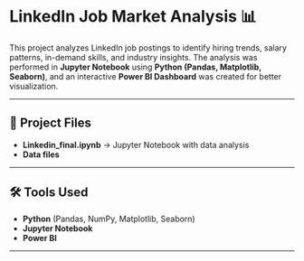 # LinkedIn Job Market Analysis 📊

This project analyzes LinkedIn job postings to identify hiring trends, salary patterns, in-demand skills, and industry insights. The analysis was performed in **Jupyter Notebook** using **Python (Pandas, Matplotlib, Seaborn)**, and an interactive **Power BI Dashboard** was created for better visualization.


---

## 📂 Project Files  
- **Linkedin_final.ipynb** → Jupyter Notebook with data analysis  
- **Data files** 

---

## 🛠️ Tools Used  
- **Python** (Pandas, NumPy, Matplotlib, Seaborn)  
- **Jupyter Notebook**  
- **Power BI**  

---


